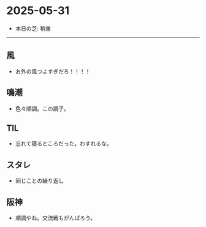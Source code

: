 # 2025-05-31

- 本日の芝: 稍重

---

## 風
- お外の風つよすぎだろ！！！！

## 鳴潮
- 色々順調。この調子。

## TIL
- 忘れて寝るところだった。わすれるな。

## スタレ
- 同じことの繰り返し

## 阪神
- 順調やね。交流戦もがんばろう。
